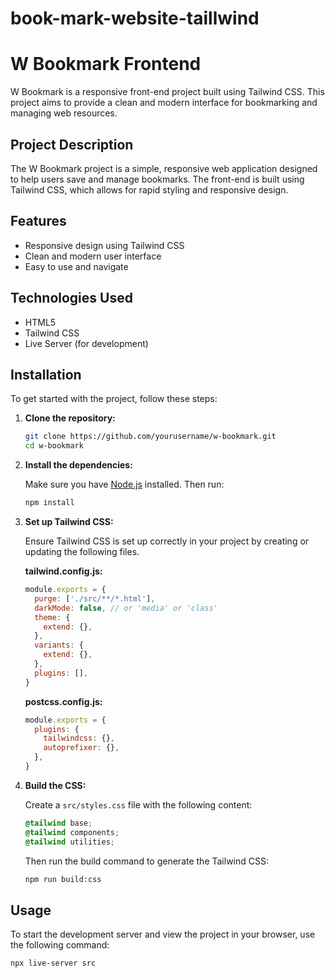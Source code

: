 # book-mark-website-taillwind

# W Bookmark Frontend

W Bookmark is a responsive front-end project built using Tailwind CSS. This project aims to provide a clean and modern interface for bookmarking and managing web resources.


## Project Description

The W Bookmark project is a simple, responsive web application designed to help users save and manage bookmarks. The front-end is built using Tailwind CSS, which allows for rapid styling and responsive design.

## Features

- Responsive design using Tailwind CSS
- Clean and modern user interface
- Easy to use and navigate

## Technologies Used

- HTML5
- Tailwind CSS
- Live Server (for development)

## Installation

To get started with the project, follow these steps:

1. **Clone the repository:**

    ```sh
    git clone https://github.com/yourusername/w-bookmark.git
    cd w-bookmark
    ```

2. **Install the dependencies:**

    Make sure you have [Node.js](https://nodejs.org/) installed. Then run:

    ```sh
    npm install
    ```

3. **Set up Tailwind CSS:**

    Ensure Tailwind CSS is set up correctly in your project by creating or updating the following files.

    **tailwind.config.js:**

    ```js
    module.exports = {
      purge: ['./src/**/*.html'],
      darkMode: false, // or 'media' or 'class'
      theme: {
        extend: {},
      },
      variants: {
        extend: {},
      },
      plugins: [],
    }
    ```

    **postcss.config.js:**

    ```js
    module.exports = {
      plugins: {
        tailwindcss: {},
        autoprefixer: {},
      },
    }
    ```

4. **Build the CSS:**

    Create a `src/styles.css` file with the following content:

    ```css
    @tailwind base;
    @tailwind components;
    @tailwind utilities;
    ```

    Then run the build command to generate the Tailwind CSS:

    ```sh
    npm run build:css
    ```

## Usage

To start the development server and view the project in your browser, use the following command:

```sh
npx live-server src

